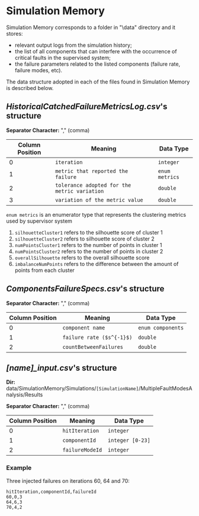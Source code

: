 # Simulation Memory

Simulation Memory corresponds to a folder in "\data" directory and it stores:

- relevant output logs from the simulation history;
- the list of all components that can interfere with the occurrence of critical faults in the supervised system;
- the failure parameters related to the listed components (failure rate, failure modes, etc).

The data structure adopted in each of the files found in Simulation Memory is described below.

## *HistoricalCatchedFailureMetricsLog.csv*'s structure

**Separator Character:** "," (comma)

| Column Position  | Meaning | Data Type |
| ------------- | ------------- | ------------- |
| 0  | `iteration`  | `integer`|
| 1  | `metric that reported the failure`  |  `enum metrics` |
| 2  | `tolerance adopted for the metric variation` |  `double`|
| 3  | `variation of the metric value` |  `double`|

`enum metrics` is an enumerator type that represents the clustering metrics used by supervisor system

1. `silhouetteCluster1` refers to the silhouette score of cluster 1
2. `silhouetteCluster2` refers to silhouette score of cluster 2
3. `numPointsCluster1` refers to the number of points in cluster 1
4. `numPointsCluster2` refers to the number of points in cluster 2
5. `overallSilhouette` refers to the overall silhouette score
6. `imbalanceNumPoints` refers to the difference between the amount of points from each cluster

## *ComponentsFailureSpecs.csv*'s structure

**Separator Character:** "," (comma)

| Column Position  | Meaning | Data Type |
| ------------- | ------------- | ------------- |
| 0  | `component name`  | `enum components`|
| 1  | `failure rate ($s^{-1}$)`  |  `double` |
| 2  | `countBetweenFailures` |  `double` |

## *[name]_input.csv*'s structure

**Dir:** data/SimulationMemory/Simulations/`[SimulationName]`/MultipleFaultModesAnalysis/Results

**Separator Character:** "," (comma)

| Column Position  | Meaning | Data Type |
| ------------- | ------------- | ------------- |
| 0  | `hitIteration`  | `integer`|
| 1  | `componentId`  |  `integer [0-23]` |
| 2  | `failureModeId` |  `integer` |

### **Example**

Three injected failures on iterations 60, 64 and 70:

```
hitIteration,componentId,failureId
60,0,3
64,6,3
70,4,2
```
